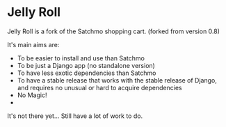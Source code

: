 # Jelly Roll

Jelly Roll is a fork of the Satchmo shopping cart. (forked from version 0.8)

It's main aims are:
* To be easier to install and use than Satchmo
* To be just a Django app (no standalone version)
* To have less exotic dependencies than Satchmo
* To have a stable release that works with the stable release of Django, and requires no unusual or hard to acquire dependencies
* No Magic! 
* 
It's not there yet... Still have a lot of work to do.
